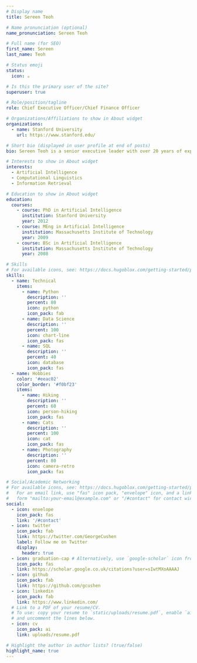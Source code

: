 ```yaml
---
# Display name
title: Sereen Teoh

# Name pronunciation (optional)
name_pronunciation: Sereen Teoh

# Full name (for SEO)
first_name: Sereen
last_name: Teoh

# Status emoji
status:
  icon: ☕️

# Is this the primary user of the site?
superuser: true

# Role/position/tagline
role: Chief Executive Officer/Chief Finance Officer

# Organizations/Affiliations to show in About widget
organizations:
  - name: Stanford University
    url: https://www.stanford.edu/

# Short bio (displayed in user profile at end of posts)
bio: Sereen Teoh is a senior executive leader with over 20 years of experience in business, finance, and digital transformation. She has increased the customer loyalty and acquisition of members for airlines like airasia and VietJet using cutting-edge technologies and creative strategies. She also has extensive experience in the banking sector, with roles at Maybank and CIMB, as well as in audit and assurance at PricewaterhouseCoopers (PwC). Additionally, she served as the Group Chief Financial Officer (GCFO) at Green Packet Berhad, a public listed company with diverse interests encompassing telecommunications, smart devices, Fintech, data centers, smart city and investment portfolio, where she helped with fundraising, M&A, digital banking, investor relations, and finance digitalization. She is a visionary and action-oriented leader who can create value and overcome challenges. She has several professional credentials and affiliations, such as ACCA, MICPA, MIA, ICDM and aims to make SurplusLoop the largest marketplace for surplus supply and demand in Asia.

# Interests to show in About widget
interests:
  - Artificial Intelligence
  - Computational Linguistics
  - Information Retrieval

# Education to show in About widget
education:
  courses:
    - course: PhD in Artificial Intelligence
      institution: Stanford University
      year: 2012
    - course: MEng in Artificial Intelligence
      institution: Massachusetts Institute of Technology
      year: 2009
    - course: BSc in Artificial Intelligence
      institution: Massachusetts Institute of Technology
      year: 2008

# Skills
# For available icons, see: https://docs.hugoblox.com/getting-started/page-builder/#icons
skills:
  - name: Technical
    items:
      - name: Python
        description: ''
        percent: 80
        icon: python
        icon_pack: fab
      - name: Data Science
        description: ''
        percent: 100
        icon: chart-line
        icon_pack: fas
      - name: SQL
        description: ''
        percent: 40
        icon: database
        icon_pack: fas
  - name: Hobbies
    color: '#eeac02'
    color_border: '#f0bf23'
    items:
      - name: Hiking
        description: ''
        percent: 60
        icon: person-hiking
        icon_pack: fas
      - name: Cats
        description: ''
        percent: 100
        icon: cat
        icon_pack: fas
      - name: Photography
        description: ''
        percent: 80
        icon: camera-retro
        icon_pack: fas

# Social/Academic Networking
# For available icons, see: https://docs.hugoblox.com/getting-started/page-builder/#icons
#   For an email link, use "fas" icon pack, "envelope" icon, and a link in the
#   form "mailto:your-email@example.com" or "/#contact" for contact widget.
social:
  - icon: envelope
    icon_pack: fas
    link: '/#contact'
  - icon: twitter
    icon_pack: fab
    link: https://twitter.com/GeorgeCushen
    label: Follow me on Twitter
    display:
      header: true
  - icon: graduation-cap # Alternatively, use `google-scholar` icon from `ai` icon pack
    icon_pack: fas
    link: https://scholar.google.co.uk/citations?user=sIwtMXoAAAAJ
  - icon: github
    icon_pack: fab
    link: https://github.com/gcushen
  - icon: linkedin
    icon_pack: fab
    link: https://www.linkedin.com/
  # Link to a PDF of your resume/CV.
  # To use: copy your resume to `static/uploads/resume.pdf`, enable `ai` icons in `params.yaml`,
  # and uncomment the lines below.
  - icon: cv
    icon_pack: ai
    link: uploads/resume.pdf

# Highlight the author in author lists? (true/false)
highlight_name: true
---
```


